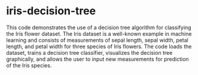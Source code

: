 # iris-decision-tree
This code demonstrates the use of a decision tree algorithm for classifying the Iris flower dataset. The Iris dataset is a well-known example in machine learning and consists of measurements of sepal length, sepal width, petal length, and petal width for three species of Iris flowers. The code loads the dataset, trains a decision tree classifier, visualizes the decision tree graphically, and allows the user to input new measurements for prediction of the Iris species.
